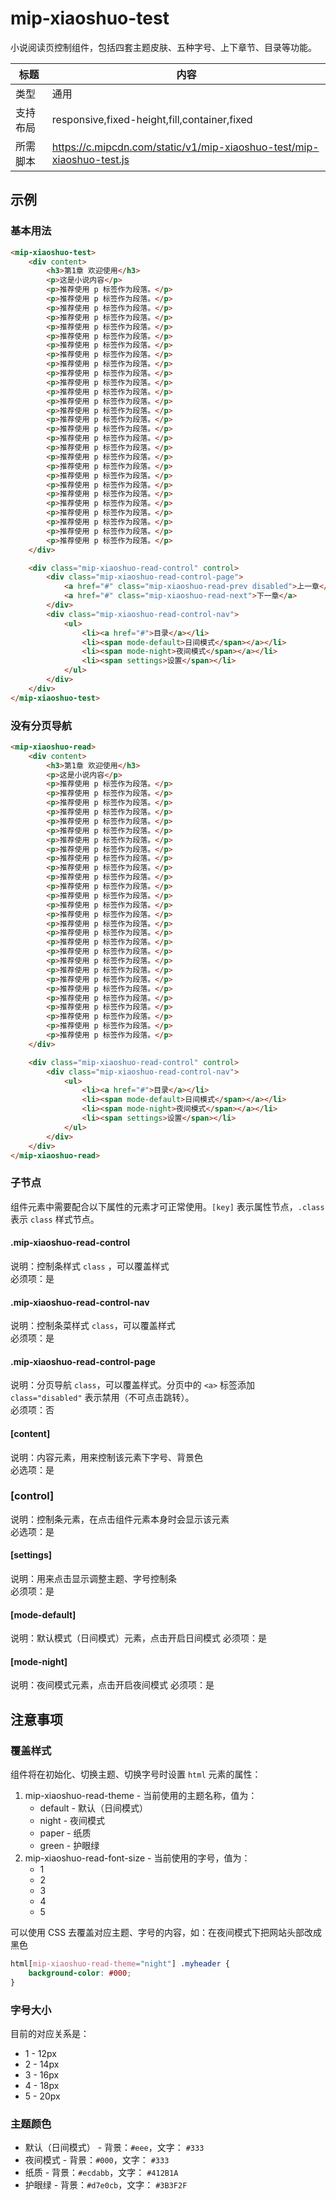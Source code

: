 # mip-xiaoshuo-test

小说阅读页控制组件，包括四套主题皮肤、五种字号、上下章节、目录等功能。

标题|内容
----|----
类型|通用
支持布局|responsive,fixed-height,fill,container,fixed
所需脚本|https://c.mipcdn.com/static/v1/mip-xiaoshuo-test/mip-xiaoshuo-test.js

## 示例

### 基本用法
```html
<mip-xiaoshuo-test>
    <div content>
        <h3>第1章 欢迎使用</h3>
        <p>这是小说内容</p>
        <p>推荐使用 p 标签作为段落。</p>
        <p>推荐使用 p 标签作为段落。</p>
        <p>推荐使用 p 标签作为段落。</p>
        <p>推荐使用 p 标签作为段落。</p>
        <p>推荐使用 p 标签作为段落。</p>
        <p>推荐使用 p 标签作为段落。</p>
        <p>推荐使用 p 标签作为段落。</p>
        <p>推荐使用 p 标签作为段落。</p>
        <p>推荐使用 p 标签作为段落。</p>
        <p>推荐使用 p 标签作为段落。</p>
        <p>推荐使用 p 标签作为段落。</p>
        <p>推荐使用 p 标签作为段落。</p>
        <p>推荐使用 p 标签作为段落。</p>
        <p>推荐使用 p 标签作为段落。</p>
        <p>推荐使用 p 标签作为段落。</p>
        <p>推荐使用 p 标签作为段落。</p>
        <p>推荐使用 p 标签作为段落。</p>
        <p>推荐使用 p 标签作为段落。</p>
        <p>推荐使用 p 标签作为段落。</p>
        <p>推荐使用 p 标签作为段落。</p>
        <p>推荐使用 p 标签作为段落。</p>
        <p>推荐使用 p 标签作为段落。</p>
        <p>推荐使用 p 标签作为段落。</p>
        <p>推荐使用 p 标签作为段落。</p>
        <p>推荐使用 p 标签作为段落。</p>
        <p>推荐使用 p 标签作为段落。</p>
        <p>推荐使用 p 标签作为段落。</p>
        <p>推荐使用 p 标签作为段落。</p>
    </div>

    <div class="mip-xiaoshuo-read-control" control>
        <div class="mip-xiaoshuo-read-control-page">
            <a href="#" class="mip-xiaoshuo-read-prev disabled">上一章</a>
            <a href="#" class="mip-xiaoshuo-read-next">下一章</a>
        </div>
        <div class="mip-xiaoshuo-read-control-nav">
            <ul>
                <li><a href="#">目录</a></li>
                <li><span mode-default>日间模式</span></a></li>
                <li><span mode-night>夜间模式</span></a></li>
                <li><span settings>设置</span></li>
            </ul>
        </div>
    </div>
</mip-xiaoshuo-test>
```


### 没有分页导航
```html
<mip-xiaoshuo-read>
    <div content>
        <h3>第1章 欢迎使用</h3>
        <p>这是小说内容</p>
        <p>推荐使用 p 标签作为段落。</p>
        <p>推荐使用 p 标签作为段落。</p>
        <p>推荐使用 p 标签作为段落。</p>
        <p>推荐使用 p 标签作为段落。</p>
        <p>推荐使用 p 标签作为段落。</p>
        <p>推荐使用 p 标签作为段落。</p>
        <p>推荐使用 p 标签作为段落。</p>
        <p>推荐使用 p 标签作为段落。</p>
        <p>推荐使用 p 标签作为段落。</p>
        <p>推荐使用 p 标签作为段落。</p>
        <p>推荐使用 p 标签作为段落。</p>
        <p>推荐使用 p 标签作为段落。</p>
        <p>推荐使用 p 标签作为段落。</p>
        <p>推荐使用 p 标签作为段落。</p>
        <p>推荐使用 p 标签作为段落。</p>
        <p>推荐使用 p 标签作为段落。</p>
        <p>推荐使用 p 标签作为段落。</p>
        <p>推荐使用 p 标签作为段落。</p>
        <p>推荐使用 p 标签作为段落。</p>
        <p>推荐使用 p 标签作为段落。</p>
        <p>推荐使用 p 标签作为段落。</p>
        <p>推荐使用 p 标签作为段落。</p>
        <p>推荐使用 p 标签作为段落。</p>
        <p>推荐使用 p 标签作为段落。</p>
        <p>推荐使用 p 标签作为段落。</p>
        <p>推荐使用 p 标签作为段落。</p>
        <p>推荐使用 p 标签作为段落。</p>
        <p>推荐使用 p 标签作为段落。</p>
    </div>

    <div class="mip-xiaoshuo-read-control" control>
        <div class="mip-xiaoshuo-read-control-nav">
            <ul>
                <li><a href="#">目录</a></li>
                <li><span mode-default>日间模式</span></a></li>
                <li><span mode-night>夜间模式</span></a></li>
                <li><span settings>设置</span></li>
            </ul>
        </div>
    </div>
</mip-xiaoshuo-read>
```

### 子节点

组件元素中需要配合以下属性的元素才可正常使用。`[key]` 表示属性节点，`.class` 表示 `class` 样式节点。

#### .mip-xiaoshuo-read-control

说明：控制条样式 `class` ，可以覆盖样式  
必须项：是  

#### .mip-xiaoshuo-read-control-nav

说明：控制条菜样式 `class`，可以覆盖样式  
必须项：是  

#### .mip-xiaoshuo-read-control-page

说明：分页导航 `class`，可以覆盖样式。分页中的 `<a>` 标签添加 `class="disabled"` 表示禁用（不可点击跳转）。  
必须项：否  

#### [content]

说明：内容元素，用来控制该元素下字号、背景色  
必选项：是  

### [control]

说明：控制条元素，在点击组件元素本身时会显示该元素  
必选项：是  

#### [settings]

说明：用来点击显示调整主题、字号控制条  
必须项：是  

#### [mode-default]

说明：默认模式（日间模式）元素，点击开启日间模式
必须项：是  

#### [mode-night]

说明：夜间模式元素，点击开启夜间模式
必须项：是  

## 注意事项

### 覆盖样式

组件将在初始化、切换主题、切换字号时设置 `html` 元素的属性：

1. mip-xiaoshuo-read-theme - 当前使用的主题名称，值为：
    - default - 默认（日间模式）
    - night - 夜间模式
    - paper - 纸质
    - green - 护眼绿
2. mip-xiaoshuo-read-font-size - 当前使用的字号，值为：
    - 1
    - 2
    - 3
    - 4
    - 5

可以使用 CSS 去覆盖对应主题、字号的内容，如：在夜间模式下把网站头部改成黑色

```css
html[mip-xiaoshuo-read-theme="night"] .myheader {
    background-color: #000;
}
```

### 字号大小

目前的对应关系是：

- 1 - 12px
- 2 - 14px
- 3 - 16px
- 4 - 18px
- 5 - 20px

### 主题颜色

- 默认（日间模式） - 背景：`#eee`，文字： `#333`
- 夜间模式 - 背景：`#000`，文字： `#333`
- 纸质 - 背景：`#ecdabb`，文字： `#412B1A`
- 护眼绿 - 背景：`#d7e0cb`，文字： `#3B3F2F`
